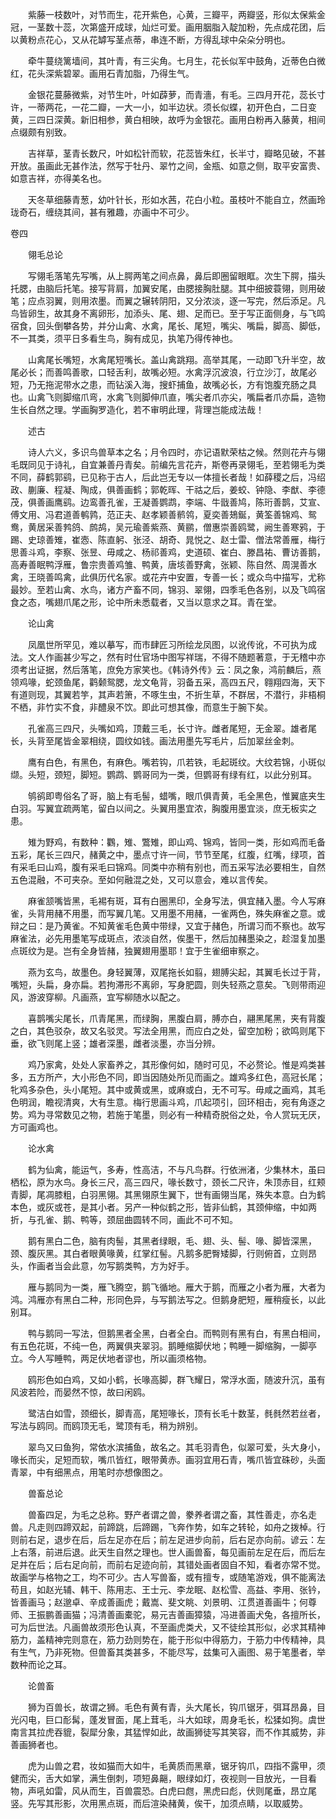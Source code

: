 <!-- { "loadSidebar": true } -->
　　紫藤一枝数叶，对节而生，花开紫色，心黄，三瓣平，两瓣竖，形似太保紫金冠，一茎数十蕊，次第盛开成球，灿烂可爱。画用胭脂入靛加粉，先点成花团，后以黄粉点花心，又从花罅写茎点蒂，串连不断，方得乱球中朵朵分明也。

　　牵牛蔓绕篱墙间，其叶青，有三尖角。七月生，花长似军中鼓角，近蒂色白微红，花头深紫碧翠。画用石青加脂，乃得生气。

　　金银花蔓藤微紫，对节生叶，叶如薜萝，而青濇，有毛。三四月开花，蕊长寸许，一蒂两花，一花二瓣，一大一小，如半边状。须长似蝶，初开色白，二日变黄，三四日深黄。新旧相参，黄白相映，故呼为金银花。画用白粉再入藤黄，相间点缀颇有别致。

　　吉祥草，茎青长数尺，叶如松针而软，花蕊皆朱红，长半寸，瓣略见破，不甚开放。虽画此无甚作法，然写于牡丹、翠竹之间，金瓶、如意之侧，取平安富贵、如意吉祥，亦得美名也。

　　天冬草细藤青葱，幼叶针长，形如水茜，花白小粒。虽枝叶不能自立，然画玲珑奇石，缠绕其间，甚有雅趣，亦画中不可少。

卷四


　　翎毛总论

　　写翎毛落笔先写嘴，从上腭两笔之间点鼻，鼻后即圈留眼眶。次生下腭，描头托腮，由脑后托笔。接写背肩，加翼安尾，由腮接胸肚腿。其中细披蓑翎，则用破笔；应点羽翼，则用浓墨。而翼之辗转阴阳，又分浓淡，逐一写完，然后添足。凡鸟皆卵生，故其身不离卵形，加添头、尾、翅、足而已。至于写正面侧身，与飞鸣宿食，回头倒攀各势，并分山禽、水禽，尾长、尾短，嘴尖、嘴扁，脚高、脚低，不一其类，须平日多看生鸟，胸有成见，执笔乃得传神也。

　　山禽尾长嘴短，水禽尾短嘴长。盖山禽跳翔。高举其尾，一动即飞升半空，故尾必长；而善鸣善歌，口轻舌利，故嘴必短。水禽浮沉波浪，行立沙汀，故尾必短，乃无拖泥带水之患，而钻溪入海，搜虾捕鱼，故嘴必长，方有饱腹充肠之具也。山禽飞则脚缩爪弯，水禽飞则脚伸爪直，嘴尖者爪亦尖，嘴扁者爪亦扁，造物生长自然之理。学画胸罗造化，若不审明此理，背理岂能成法哉！

　　述古

　　诗人六义，多识鸟兽草本之名；月令四时，亦记语默荣枯之候。然则花卉与翎毛既同见于诗礼，自宜兼善丹青矣。前编先言花卉，斯卷再录翎毛，至若翎毛为类不同，薛鹤郭鹞，已见称于古人，后此岂无专以一体擅长者哉！如薛稷之后，冯绍政、蒯廉、程凝、陶成，俱善画鹤；郭乾晖、干祜之后，姜蛟、钟隐、李猷、李德茂，俱善画鹰鹞。边鸾善孔雀，王凝善鹦鹉，李端、牛戩善鸠，陈珩善鹊，艾宣、傅文用、冯君道善鹌鹑，范正夫、赵孝颖善鹡鸰，夏奕善鳷鋋，黄筌善锦鸡、鸳鸯，黄居采善鹁鸽、鹧鸪，吴元瑜善紫燕、黄鹂，僧惠崇善鸥鹭，阙生善寒鸦，于踢、史琼善雉，崔悫、陈直躬、张泾、胡奇、晁悦之、赵士雷、僧法常善雁，梅行思善斗鸡，李察、张昱、毋咸之、杨祁善鸡，史道硕、崔白、滕昌祐、曹访善鹅，高寿善眠鸭浮雁，鲁宗贵善鸡雏、鸭黄，唐垓善野禽，张颖、陈自然、周滉善水禽，王晓善鸣禽，此俱历代名家。或花卉中安置，专善一长；或众鸟中描写，尤称最妙。至若山禽、水鸟，诸方产畜不同，锦羽、翠翎，四季毛色各别，以及飞鸣宿食之态，嘴翅爪尾之形，论中所未悉载者，又当以意求之耳。青在堂。

　　论山禽

　　凤凰世所罕见，难以摹写，而市肆匠习所绘龙凤图，以讹传讹，不可执为成法。文人作画甚少写之，然有时仕官场中图写祥瑞，不得不随题著意，于无稽中亦须考出证据，然后落笔，庶免方家笑也。《韩诗外传》云：凤之象，鸿前麟后，燕领鸡喙，蛇颈鱼尾，鹳颡鸳腮，龙文龟背，羽备五采，高四五尺，翱翔四海，天下有道则现，其翼若竽，其声若箫，不啄生虫，不折生草，不群居，不潜行，非梧桐不栖，非竹实不食，非醴泉不饮。即此可想其像，而意生于腕下矣。

　　孔雀高三四尺，头嘴如鸡，顶戴三毛，长寸许。雌者尾短，无金翠。雄者尾长，头背至尾皆金翠相绕，圆纹如钱。画法用墨先写毛片，后加翠丝金刺。

　　鹰有白色，有黑色，有麻色。嘴若钩，爪若铁，毛起斑纹。大纹若锦，小斑似缬。头短，颈短，脚短。鹦鹉、鹦哥同为一类，但鹦哥有绿有红，以此分别耳。

　　鸲鹆即粤俗名了哥，脑上有毛髻，蜡嘴，眼爪俱青黄，毛全黑色，惟翼底夹生白羽。写翼宜疏两笔，留白以间之。头翼用墨宜浓，胸腹用墨宜淡，庶无板实之患。

　　雉为野鸡，有数种：鸜，雉、鷩雉，即山鸡、锦鸡，皆同一类，形如鸡而毛备五彩，尾长三四尺，赭黄之中，墨点寸许一间，节节至尾，红腹，红嘴，绿项，首有采毛曰山鸡，腹有采毛曰锦鸡。同类中亦稍有别也，而五采写法必要相生，自然五色混融，不可夹杂。至如何融混之处，又可以意会，难以言传矣。

　　麻雀颔嘴皆黑，毛裼有斑，耳有白圈黑印，全身写法，俱宜赭入墨。今人写麻雀，头背用赭不用墨，而写翼几笔。又用墨不用赭，一雀两色，殊失麻雀之意。或辩之曰：是乃黄雀。不知黄雀毛色黄中带绿，又宜于赭色，所谓习而不察也。故写麻雀法，必先用墨笔写成斑点，浓淡自然，俟墨干，然后加赭墨染之，趁湿复加墨点斑纹为是。岂有全身皆赭，独翼翅用墨耶！宜于生雀细审察之。

　　燕为玄鸟，故墨色。身轻翼薄，双尾拖长如翦，翅膊尖起，其翼毛长过于背，嘴短，头扁，身亦扁。若拘滞形不离卵，写身肥圆，则失轻燕之意矣。飞则带雨迎风，游波穿柳。凡画燕，宜写柳随水以配之。

　　喜鹊嘴尖尾长，爪青尾黑，而绿胸，黑腹白肩，膊亦白，翮黑尾黑，夹有背腹之白，其色驳杂，故又名驳灵。写法全用黑，而应白之处，留空加粉；欲鸣则尾下垂，欲飞则尾上竖；雄者深墨，雌者淡墨，亦当分辨。

　　鸡乃家禽，处处人家畜养之，其形像何如，随时可见，不必赘论。惟是鸡类甚多，五方所产，大小形色不同，即当因随处所见而画之。雄鸡多红色，高冠长尾；牝鸡多杂色，头小尾短。其中或黄或黑，或麻或白，无不可写。毋咸之画鸡，其毛色明润，瞻视清爽，大有生意。梅行思画斗鸡，爪起项引，回环相击，宛有角逐之势。鸡为寻常数见之物，若施于笔墨，则必有一种精奇脱俗之处，令人赏玩无厌，方可画鸡也。

　　论水禽

　　鹤为仙禽，能运气，多寿，性高洁，不与凡鸟群。行依洲渚，少集林木，虽曰栖松，原为水鸟。身长三尺，高三四尺，喙长数寸，颈长二尺许，朱顶赤目，红颊青脚，尾凋膝粗，白羽黑翎。其黑翎原生翼下，世有画翎当尾，殊失本意。白为鹤本色，或灰或苍，是其小者。另产一种似鹤之形，皆非仙鹤，其颈伸缩，中如两折，与孔雀、鹅、鸭等，颈屈曲圆转不同，画此不可不知。

　　鹅有黑白二色，脑有肉髻，其黑者绿眼，毛、翅、头、髻、喙、脚皆深黑，颈、腹灰黑。其白者眼黄喙黄，红掌红髻。凡鹅多肥臀矮脚，行则俯首，立则昂头，作画者当会此意，勿写鹅类鸭，方为好手。

　　雁与鹅同为一类，雁飞腾空，鹅飞循地。雁大于鹅，而雁之小者为雁，大者为鸿。鸿雁亦有黑白二种，形同色异，与写鹅法写之。但鹅身肥短，雁稍瘦长，以此别耳。

　　鸭与鹅同一写法，但鹅黑者全黑，白者全白。而鸭则有黑有白，有黑白相间，有五色花斑，不纯一色，两翼俱夹翠羽。鹅睡缩脚伏地；鸭睡一脚缩胸，一脚亭立。今人写睡鸭，两足伏地者谬也，所以画须格物。

　　鸥形色如白鸡，又如小鹤，长喙高脚，群飞耀日，常浮水面，随波升沉，虽有风波若险，而晏然不惊，故曰闲鸥。

　　鹭洁白如雪，颈细长，脚青高，尾短喙长，顶有长毛十数茎，毵毵然若丝者，写法与鸥同。而鸥顶无毛，鹭顶有毛，稍为辨别。

　　翠鸟又曰鱼狗，常依水滨捕鱼，故名之。其毛羽青色，似翠可爱，头大身小，喙长而尖，足短而软，嘴爪皆红，眼带黄赤。画羽宜用石青，嘴爪皆宜硃砂，头面青翠，中有细黑点，用笔时亦想像图之。


　　兽畜总论

　　兽畜四足，为毛之总称。野产者谓之兽，豢养者谓之畜，其性善走，亦名走兽。凡走则四蹄双起，前蹄跳，后蹄踢，飞奔作势，如车之转轮，如舟之拨棹。行则前右足，退步在后，后左足亦在后；前左足进步向前，后右足亦向前。谚云：左上右落，前进后退。此天生自然之理也。世人画兽畜，每见画前左足在后，而后左足并在后；后右足向前，而前右足迹向前，其错处画者固自不知，看者亦常不觉。故画学与格物之工，均不可少。古人写兽畜，或有擅专，或随笔游戏，俱不能离法苟且，如赵光辅、韩干、陈用志、王士元、李龙眠、赵松雪、高益、李用、张钤，皆善画马；赵邈卓、辛成善画虎；戴嵩、斐文眺、刘景明、江贯道善画牛；何尊师、王振鹏善画猫；冯清善画橐驼，易元吉善画獐猿，冯进善画犬兔，各擅所长，可为后世法。凡画兽故须形色认真，不至画虎类犬，又不徒绘其形似，必求其精神筋力，盖精神完则意在，筋力劲则势在，能于形似中得筋力，于筋力中传精神，具有生气，乃非死物。但兽畜其类甚多，不能尽写，兹集可入画图、易于笔墨者，举数种而论之耳。

　　论兽畜

　　狮为百兽长，故谓之狮。毛色有黄有青，头大尾长，钩爪锯牙，弭耳昂鼻，目光闪电，巨口耏髯，蓬发冒面，尾上茸毛，斗大如球，周身毛长，松猱如狗。虞世南言其拉虎吞貔，裂犀分象，其猛悍如此，故画狮徒写其笑容，而不作其威势，非善画狮者也。

　　虎为山兽之君，妆如猫而大如牛，毛黄质而黑章，锯牙钩爪，四指不露甲，须健而尖，舌大如掌，满生倒刺，项短鼻齆，眼绿如灯，夜视则一目放光，一目看物，声吼如雷，风从而生，百兽震恐。白虎曰甝，黑虎曰彪，伏则尾垂，昂立尾竖。先写其形影，次用黑点斑，而后渲染赭黄，俟干，加须点睛，以取威势。

